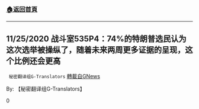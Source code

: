 ###  [:house:返回首頁](https://github.com/ourhimalayas/txt)
---

## 11/25/2020 战斗室535P4：74%的特朗普选民认为这次选举被操纵了，随着未来两周更多证据的呈现，这个比例还会更高
` 秘密翻译组G-Translators` [轉載自GNews](https://gnews.org/zh-hans/594107/)

By: 【秘密翻译组G-Translators】

0
